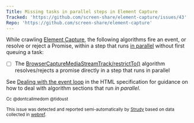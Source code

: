```yaml
---
Title: Missing tasks in parallel steps in Element Capture
Tracked: 'https://github.com/screen-share/element-capture/issues/43'
Repo: 'https://github.com/screen-share/element-capture'
---
```


While crawling [Element Capture](https://screen-share.github.io/element-capture/), the following algorithms fire an event, or resolve or reject a Promise, within a step that runs [in parallel](https://html.spec.whatwg.org/multipage/infrastructure.html#in-parallel) without first queuing a task:
* [ ] The [BrowserCaptureMediaStreamTrack/restrictTo()](https://screen-share.github.io/element-capture/#dom-browsercapturemediastreamtrack-restrictto) algorithm resolves/rejects a promise directly in a step that runs in parallel

See [Dealing with the event loop](https://html.spec.whatwg.org/multipage/webappapis.html#event-loop-for-spec-authors) in the HTML specification for guidance on how to deal with algorithm sections that run *in parallel*.

<sub>Cc @dontcallmedom @tidoust</sub>

<sub>This issue was detected and reported semi-automatically by [Strudy](https://github.com/w3c/strudy/) based on data collected in [webref](https://github.com/w3c/webref/).</sub>
